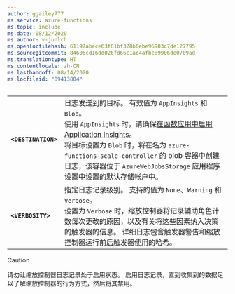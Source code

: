 ```yaml
---
author: ggailey777
ms.service: azure-functions
ms.topic: include
ms.date: 08/12/2020
ms.author: v-junlch
ms.openlocfilehash: 61197abece63f81bf328b6ebe96903c7de127795
ms.sourcegitcommit: 84606cd16dd026fd66c1ac4afbc89906de0709ad
ms.translationtype: HT
ms.contentlocale: zh-CN
ms.lasthandoff: 08/14/2020
ms.locfileid: "89413804"
---
```

| | |
|--|--|
|**`<DESTINATION>`**| 日志发送到的目标。 有效值为 `AppInsights` 和 `Blob`。<br/>使用 `AppInsights` 时，请确保[在函数应用中启用 Application Insights](../articles/azure-functions/functions-monitoring.md#enable-application-insights-integration)。<br/>将目标设置为 `Blob` 时，将在名为 `azure-functions-scale-controller` 的 blob 容器中创建日志，该容器位于 `AzureWebJobsStorage` 应用程序设置中设置的默认存储帐户中。 |
|**`<VERBOSITY>`** | 指定日志记录级别。 支持的值为 `None`、`Warning` 和 `Verbose`。<br/>设置为 `Verbose` 时，缩放控制器将记录辅助角色计数每次更改的原因，以及有关将这些因素纳入决策的触发器的信息。 详细日志包含触发器警告和缩放控制器运行前后触发器使用的哈希。 |

> [!CAUTION]
> 请勿让缩放控制器日志记录处于启用状态。 启用日志记录，直到收集到的数据足以了解缩放控制器的行为方式，然后将其禁用。

